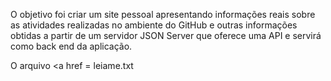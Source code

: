 O objetivo foi criar um site pessoal apresentando informações reais sobre as atividades realizadas no ambiente do GitHub e outras informações obtidas a partir de um servidor JSON Server que oferece uma API e servirá como back end da aplicação.

O arquivo <a href = leiame.txt </a>
